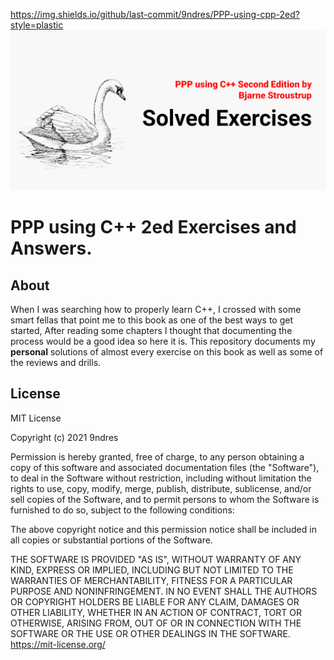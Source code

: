 https://img.shields.io/github/last-commit/9ndres/PPP-using-cpp-2ed?style=plastic
![swan](https://github.com/9ndres/PPP-using-cpp-2ed/blob/main/swnimg.png)
# PPP using C++ 2ed Exercises and Answers.

## About
When I was searching how to properly learn C++, I crossed with some smart fellas that point me to this book as one of the best ways to get started, After reading some chapters I thought that documenting the process would be a good idea so here it is.
This repository documents my **personal** solutions of almost every exercise on this book as well as some of the reviews and drills. 

## License
MIT License

Copyright (c) 2021 9ndres

Permission is hereby granted, free of charge, to any person obtaining a copy
of this software and associated documentation files (the "Software"), to deal
in the Software without restriction, including without limitation the rights
to use, copy, modify, merge, publish, distribute, sublicense, and/or sell
copies of the Software, and to permit persons to whom the Software is
furnished to do so, subject to the following conditions:

The above copyright notice and this permission notice shall be included in all
copies or substantial portions of the Software.

THE SOFTWARE IS PROVIDED "AS IS", WITHOUT WARRANTY OF ANY KIND, EXPRESS OR
IMPLIED, INCLUDING BUT NOT LIMITED TO THE WARRANTIES OF MERCHANTABILITY,
FITNESS FOR A PARTICULAR PURPOSE AND NONINFRINGEMENT. IN NO EVENT SHALL THE
AUTHORS OR COPYRIGHT HOLDERS BE LIABLE FOR ANY CLAIM, DAMAGES OR OTHER
LIABILITY, WHETHER IN AN ACTION OF CONTRACT, TORT OR OTHERWISE, ARISING FROM,
OUT OF OR IN CONNECTION WITH THE SOFTWARE OR THE USE OR OTHER DEALINGS IN THE
SOFTWARE.
https://mit-license.org/